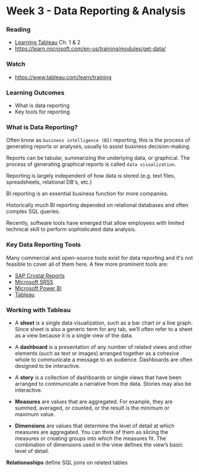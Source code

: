 # Week 3 - Data Reporting & Analysis

### Reading
- [Learning Tableau](https://learning.oreilly.com/library/view/learning-tableau-2022/9781801072328/) Ch. 1 & 2
- https://learn.microsoft.com/en-us/training/modules/get-data/

### Watch
- https://www.tableau.com/learn/training

### Learning Outcomes
 - What is data reporting
 - Key tools for reporting

### What is Data Reporting?

Often know as `business intelligence (BI)` reporting, this is the process of generating reports or analyses, usually to assist business decision-making.

Reports can be tabular, summarizing the underlying data, or graphical. The process of generating graphical reports is called `data visualization`.

Reporting is largely independent of how data is stored (e.g. text files, spreadsheets, relational DB's, etc.)

BI reporting is an essential business function for more companies.

Historically much BI reporting depended on relational databases and often complex SQL queries. 

Recently, software tools have emerged that allow employees with limited technical skill to perform sophisticated data analysis.

### Key Data Reporting Tools

Many commercial and open-source tools exist for data reporting and it's not feasible to cover all of them here. A few more prominent tools are:

- [SAP Crystal Reports](https://www.sap.com/products/technology-platform/crystal-reports.html)
- [Microsoft SRSS](https://learn.microsoft.com/en-us/sql/reporting-services/tools/reporting-services-tools?view=sql-server-ver16)
- [Microsoft Power BI](https://powerbi.microsoft.com/en-us/what-is-power-bi/)
- [Tableau](https://www.tableau.com/why-tableau/what-is-tableau)

### Working with Tableau

- A **sheet** is a single data visualization, such as a bar chart or a line graph. Since sheet is also a generic term for any tab, we’ll often refer to a sheet as a view because it is a single view of the data.
- A **dashboard** is a presentation of any number of related views and other elements (such as text or images) arranged together as a cohesive whole to communicate a message to an audience. Dashboards are often designed to be interactive.
- A **story** is a collection of dashboards or single views that have been arranged to communicate a narrative from the data. Stories may also be interactive.

- **Measures** are values that are aggregated. For example, they are summed, averaged, or counted, or the result is the minimum or maximum value.
- **Dimensions** are values that determine the level of detail at which measures are aggregated. You can think of them as slicing the measures or creating groups into which the measures fit. The combination of dimensions used in the view defines the view’s basic level of detail.

**Relationaships** define SQL joins on related tables